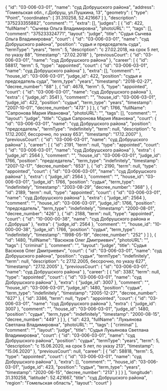 {
    "id": "03-006-03-01",
    "name": "суд Добрушского района",
    "address": "Гомельская обл., г.Добруш, ул.Пушкина, 13",
    "geometry": {
        "type": "Point",
        "coordinates": [
            31.310258,
            52.421667
        ]
    },
    "description": "375233355882",
    "comment": "",
    "extra": [],
    "judges": [
        {
            "id": 422,
            "fullName": "Сычева Ольга Владимировна",
            "photoURL": "",
            "tags": [],
            "comment": "375233324771",
            "layout": "judge",
            "title": "Судья Сычева Ольга Владимировна",
            "court": {
                "id": "03-006-03-01",
                "name": "суд Добрушского района",
                "position": "судья и председатель суда",
                "termType": "years",
                "term": 5,
                "description": "c 27.02.2018, на срок 5 лет, по указу 88",
                "timestamp": "27.02.2018"
            },
            "previousCourt": {
                "id": "03-006-03-01",
                "name": "суд Добрушского района"
            },
            "career": [
                {
                    "id": 58817,
                    "term": 5,
                    "type": "appointed",
                    "court": {
                        "id": "03-006-03-01",
                        "name": "суд Добрушского района"
                    },
                    "extra": [],
                    "comment": "",
                    "house_id": "03-006-03-01",
                    "judge_id": 422,
                    "position": "судья и председатель суда",
                    "term_type": "years",
                    "timestamp": "2018-02-27",
                    "decree_number": "88"
                },
                {
                    "id": 4678,
                    "term": 5,
                    "type": "appointed",
                    "court": {
                        "id": "03-006-03-01",
                        "name": "суд Добрушского района"
                    },
                    "extra": {
                        "judge_id": 3541
                    },
                    "comment": "",
                    "house_id": "03-006-03-01",
                    "judge_id": 422,
                    "position": "судья",
                    "term_type": "years",
                    "timestamp": "2007-10-01",
                    "decree_number": "473"
                }
            ]
        },
        {
            "id": 1766,
            "fullName": "Сапронова Мария Ивановна",
            "photoURL": "",
            "tags": [],
            "comment": "",
            "layout": "judge",
            "title": "Судья Сапронова Мария Ивановна",
            "court": {
                "id": "03-006-03-01",
                "name": "суд Добрушского района",
                "position": "председатель",
                "termType": "indefinitely",
                "term": null,
                "description": "c 17.12.2007, бессрочно, по указу 653",
                "timestamp": "17.12.2007"
            },
            "previousCourt": {
                "id": "03-006-03-01",
                "name": "суд Добрушского района"
            },
            "career": [
                {
                    "id": 2191,
                    "term": null,
                    "type": "appointed",
                    "court": {
                        "id": "03-006-03-01",
                        "name": "суд Добрушского района"
                    },
                    "extra": {
                        "judge_id": 2564
                    },
                    "comment": "",
                    "house_id": "03-006-03-01",
                    "judge_id": 1766,
                    "position": "председатель",
                    "term_type": "indefinitely",
                    "timestamp": "2007-12-17",
                    "decree_number": "653"
                },
                {
                    "id": 2190,
                    "term": null,
                    "type": "appointed",
                    "court": {
                        "id": "03-006-03-01",
                        "name": "суд Добрушского района"
                    },
                    "extra": {
                        "judge_id": 2564
                    },
                    "comment": "",
                    "house_id": "03-006-03-01",
                    "judge_id": 1766,
                    "position": "судья",
                    "term_type": "indefinitely",
                    "timestamp": "2003-08-29",
                    "decree_number": "368"
                },
                {
                    "id": 2189,
                    "term": null,
                    "type": "appointed",
                    "court": {
                        "id": "03-006-03-01",
                        "name": "суд Добрушского района"
                    },
                    "extra": {
                        "judge_id": 2564
                    },
                    "comment": "",
                    "house_id": "03-006-03-01",
                    "judge_id": 1766,
                    "position": "председатель",
                    "term_type": "indefinitely",
                    "timestamp": "2000-08-01",
                    "decree_number": "426"
                },
                {
                    "id": 2188,
                    "term": null,
                    "type": "appointed",
                    "court": {
                        "id": "10-000-00-38",
                        "name": "суд Добрушского района и г.Добруша"
                    },
                    "extra": {
                        "judge_id": 2564
                    },
                    "comment": "",
                    "house_id": "10-000-00-38",
                    "judge_id": 1766,
                    "position": "судья",
                    "term_type": "indefinitely",
                    "timestamp": "1998-05-19",
                    "decree_number": "252"
                }
            ]
        },
        {
            "id": 1480,
            "fullName": "Васюков Олег Дмитриевич",
            "photoURL": "",
            "tags": [
                "criminal"
            ],
            "comment": "",
            "layout": "judge",
            "title": "Судья Васюков Олег Дмитриевич",
            "court": {
                "id": "03-006-03-01",
                "name": "суд Добрушского района",
                "position": "судья",
                "termType": "indefinitely",
                "term": null,
                "description": "c 27.12.2005, бессрочно, по указу 627",
                "timestamp": "27.12.2005"
            },
            "previousCourt": {
                "id": "03-006-03-01",
                "name": "суд Добрушского района"
            },
            "career": [
                {
                    "id": 3387,
                    "term": null,
                    "type": "appointed",
                    "court": {
                        "id": "03-006-03-01",
                        "name": "суд Добрушского района"
                    },
                    "extra": {
                        "judge_id": 3007
                    },
                    "comment": "",
                    "house_id": "03-006-03-01",
                    "judge_id": 1480,
                    "position": "судья",
                    "term_type": "indefinitely",
                    "timestamp": "2005-12-27",
                    "decree_number": "627"
                },
                {
                    "id": 3386,
                    "term": null,
                    "type": "appointed",
                    "court": {
                        "id": "03-006-03-01",
                        "name": "суд Добрушского района"
                    },
                    "extra": {
                        "judge_id": 3007
                    },
                    "comment": "",
                    "house_id": "03-006-03-01",
                    "judge_id": 1480,
                    "position": "судья",
                    "term_type": "indefinitely",
                    "timestamp": "2000-08-15",
                    "decree_number": "449"
                }
            ]
        },
        {
            "id": 423,
            "fullName": "Лукьянова Светлана Владимировна",
            "photoURL": "",
            "tags": [
                "criminal"
            ],
            "comment": "",
            "layout": "judge",
            "title": "Судья Лукьянова Светлана Владимировна",
            "court": {
                "id": "03-006-03-01",
                "name": "суд Добрушского района",
                "position": "судья",
                "termType": "years",
                "term": 5,
                "description": "c 15.06.2020, на срок 5 лет, по указу 213",
                "timestamp": "15.06.2020"
            },
            "previousCourt": null,
            "career": [
                {
                    "id": 58818,
                    "term": 5,
                    "type": "appointed",
                    "court": {
                        "id": "03-006-03-01",
                        "name": "суд Добрушского района"
                    },
                    "extra": [],
                    "comment": "",
                    "house_id": "03-006-03-01",
                    "judge_id": 423,
                    "position": "судья",
                    "term_type": "years",
                    "timestamp": "2020-06-15",
                    "decree_number": "213"
                }
            ]
        }
    ],
    "longitude": 31.310258,
    "latitude": 52.421667,
    "title": "суд Добрушского района",
    "region": "Гомельская область",
    "layout": "court"
}